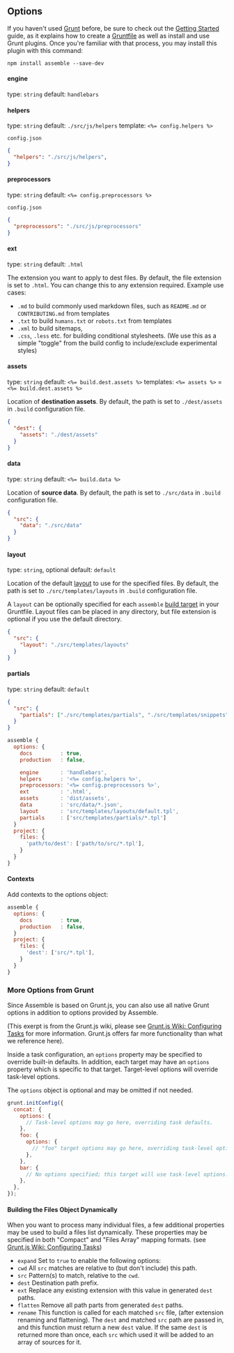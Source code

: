 ## Options

If you haven't used [Grunt](http://gruntjs.com/) before, be sure to check out the [Getting Started](http://gruntjs.com/getting-started) guide, as it explains how to create a [Gruntfile](http://gruntjs.com/sample-gruntfile) as well as install and use Grunt plugins. Once you're familiar with that process, you may install this plugin with this command:

```shell
npm install assemble --save-dev
```



#### engine
type: `string`
default: `handlebars`


#### helpers
type: `string`
default: `./src/js/helpers`
template: `<%= config.helpers %>`


`config.json`

``` json
{
  "helpers": "./src/js/helpers",
}
```


#### preprocessors
type: `string`
default: `<%= config.preprocessors %>`

`config.json`

``` json
{
  "preprocessors": "./src/js/preprocessors"
}
```

#### ext
type: `string`
default: `.html`

The extension you want to apply to dest files. By default, the file extension is set to `.html`. You can change this to any extension required. Example use cases:

  * `.md` to build commonly used markdown files, such as `README.md` or `CONTRIBUTING.md` from templates
  * `.txt` to build `humans.txt` or `robots.txt` from templates
  * `.xml` to build sitemaps,
  * `.css`, `.less` etc. for building conditional stylesheets. (We use this as a simple "toggle" from the build config to include/exclude experimental styles)


#### assets
type: `string`
default: `<%= build.dest.assets %>`
templates: `<%= assets %>` = `<%= build.dest.assets %>`

Location of **destination assets**. By default, the path is set to `./dest/assets` in `.build` configuration file.

``` json
{
  "dest": {
    "assets": "./dest/assets"
  }
}
```


#### data
type: `string`
default: `<%= build.data %>`

Location of **source data**. By default, the path is set to `./src/data` in `.build` configuration file.

``` json
{
  "src": {
    "data": "./src/data"
  }
}
```


#### layout
type: `string`, optional
default: `default`

Location of the default [layout]() to use for the specified files. By default, the path is set to `./src/templates/layouts` in `.build` configuration file.

A `layout` can be optionally specified for each `assemble` [build target](grunt-target) in your Gruntfile. Layout files can be placed in any directory, but file extension is optional if you use the default directory.


``` json
{
  "src": {
    "layout": "./src/templates/layouts"
  }
}
```

#### partials
type: `string`
default: `default`


``` json
{
  "src": {
    "partials": ["./src/templates/partials", "./src/templates/snippets", ]
  }
}
```



``` javascript
assemble {
  options: {
    docs         : true,
    production   : false,

    engine       : 'handlebars',
    helpers      : '<%= config.helpers %>',
    preprocessors: '<%= config.preprocessors %>',
    ext          : '.html',
    assets       : 'dist/assets',
    data         : 'src/data/*.json',
    layout       : 'src/templates/layouts/default.tpl',
    partials     : ['src/templates/partials/*.tpl']
  }
  project: {
    files: {
      'path/to/dest': ['path/to/src/*.tpl'],
    }
  }
}
```


#### Contexts

Add contexts to the options object:


``` javascript
assemble {
  options: {
    docs         : true,
    production   : false,
  }
  project: {
    files: {
      'dest': ['src/*.tpl'],
    }
  }
}
```


### More Options from Grunt

Since Assemble is based on Grunt.js, you can also use all native Grunt options in addition to options provided by Assemble.

(This exerpt is from the Grunt.js wiki, please see [Grunt.js Wiki: Configuring Tasks](https://github.com/gruntjs/grunt/wiki/Configuring-tasks) for more information. Grunt.js offers far more functionality than what we reference here).

Inside a task configuration, an `options` property may be specified to override built-in defaults.  In addition, each target may have an `options` property which is specific to that target.  Target-level options will override task-level options.

The `options` object is optional and may be omitted if not needed.

```js
grunt.initConfig({
  concat: {
    options: {
      // Task-level options may go here, overriding task defaults.
    },
    foo: {
      options: {
        // "foo" target options may go here, overriding task-level options.
      },
    },
    bar: {
      // No options specified; this target will use task-level options.
    },
  },
});
```

#### Building the Files Object Dynamically

When you want to process many individual files, a few additional properties may be used to build a files list dynamically. These properties may be specified in both "Compact" and "Files Array" mapping formats. (see [Grunt.js Wiki: Configuring Tasks](https://github.com/gruntjs/grunt/wiki/Configuring-tasks))

* `expand` Set to `true` to enable the following options:
* `cwd` All `src` matches are relative to (but don't include) this path.
* `src` Pattern(s) to match, relative to the `cwd`.
* `dest` Destination path prefix.
* `ext` Replace any existing extension with this value in generated `dest` paths.
* `flatten` Remove all path parts from generated `dest` paths.
* `rename` This function is called for each matched `src` file, (after extension renaming and flattening). The `dest` and matched `src` path are passed in, and this function must return a new `dest` value.  If the same `dest` is returned more than once, each `src` which used it will be added to an array of sources for it.








[grunt-target]: (http://github.com/gruntjs/grunt/)